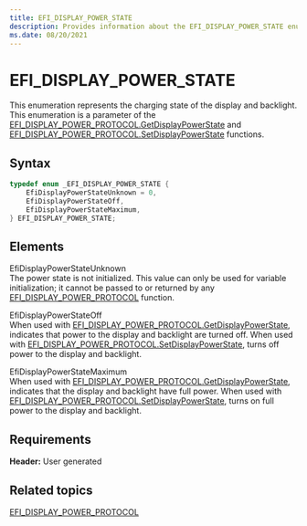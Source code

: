 ```yaml
---
title: EFI_DISPLAY_POWER_STATE
description: Provides information about the EFI_DISPLAY_POWER_STATE enumeration.
ms.date: 08/20/2021
---
```


# EFI_DISPLAY_POWER_STATE

This enumeration represents the charging state of the display and backlight. This enumeration is a parameter of the [EFI_DISPLAY_POWER_PROTOCOL.GetDisplayPowerState](efi-display-power-protocolgetdisplaypowerstate.md) and [EFI_DISPLAY_POWER_PROTOCOL.SetDisplayPowerState](efi-display-power-protocolsetdisplaypowerstate.md) functions.

## Syntax

```cpp
typedef enum _EFI_DISPLAY_POWER_STATE {  
    EfiDisplayPowerStateUnknown = 0,  
    EfiDisplayPowerStateOff,  
    EfiDisplayPowerStateMaximum,  
} EFI_DISPLAY_POWER_STATE;
```

## Elements

EfiDisplayPowerStateUnknown  
The power state is not initialized. This value can only be used for variable initialization; it cannot be passed to or returned by any [EFI_DISPLAY_POWER_PROTOCOL](efi-display-power-protocol.md) function.

EfiDisplayPowerStateOff  
When used with [EFI_DISPLAY_POWER_PROTOCOL.GetDisplayPowerState](efi-display-power-protocolgetdisplaypowerstate.md), indicates that power to the display and backlight are turned off. When used with [EFI_DISPLAY_POWER_PROTOCOL.SetDisplayPowerState](efi-display-power-protocolsetdisplaypowerstate.md), turns off power to the display and backlight.

EfiDisplayPowerStateMaximum  
When used with [EFI_DISPLAY_POWER_PROTOCOL.GetDisplayPowerState](efi-display-power-protocolgetdisplaypowerstate.md), indicates that the display and backlight have full power. When used with [EFI_DISPLAY_POWER_PROTOCOL.SetDisplayPowerState](efi-display-power-protocolsetdisplaypowerstate.md), turns on full power to the display and backlight.

## Requirements

**Header:** User generated

## Related topics

[EFI_DISPLAY_POWER_PROTOCOL](efi-display-power-protocol.md)  
